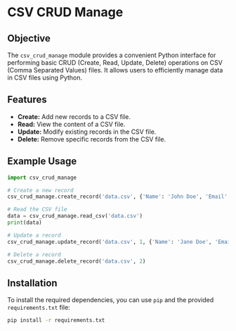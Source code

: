 # CSV CRUD Manage

## Objective

The `csv_crud_manage` module provides a convenient Python interface for performing basic CRUD (Create, Read, Update, Delete) operations on CSV (Comma Separated Values) files. It allows users to efficiently manage data in CSV files using Python.

## Features

- **Create:** Add new records to a CSV file.
- **Read:** View the content of a CSV file.
- **Update:** Modify existing records in the CSV file.
- **Delete:** Remove specific records from the CSV file.

## Example Usage

```python
import csv_crud_manage

# Create a new record
csv_crud_manage.create_record('data.csv', {'Name': 'John Doe', 'Email': 'john@example.com', 'Age': 30})

# Read the CSV file
data = csv_crud_manage.read_csv('data.csv')
print(data)

# Update a record
csv_crud_manage.update_record('data.csv', 1, {'Name': 'Jane Doe', 'Email': 'jane@example.com', 'Age': 35})

# Delete a record
csv_crud_manage.delete_record('data.csv', 2)
```

## Installation

To install the required dependencies, you can use `pip` and the provided `requirements.txt` file:

```bash
pip install -r requirements.txt
```